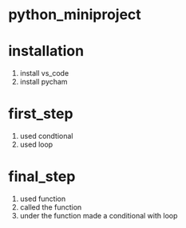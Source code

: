 # python_miniproject

# installation
1. install vs_code
2. install pycham

# first_step
1. used condtional 
2. used loop

# final_step
1. used function
2. called the function
3. under the function made a conditional with loop
